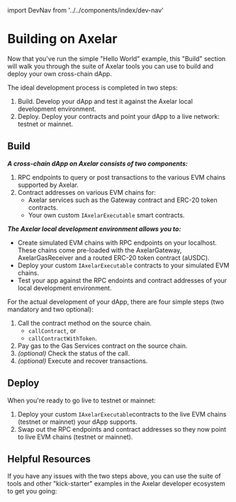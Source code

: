 import DevNav from '../../components/index/dev-nav'

# Building on Axelar

Now that you've run the simple "Hello World" example, this "Build" section will walk you through the suite of Axelar tools you can use to build and deploy your own cross-chain dApp. 

The ideal development process is completed in two steps: 

1. Build. Develop your dApp and test it against the Axelar local development environment.
2. Deploy. Deploy your contracts and point your dApp to a live network: testnet or mainnet.

## Build
**_A cross-chain dApp on Axelar consists of two components:_**

1. RPC endpoints to query or post transactions to the various EVM chains supported by Axelar.
2. Contract addresses on various EVM chains for:
    - Axelar services such as the Gateway contract and ERC-20 token contracts.
    - Your own custom `IAxelarExecutable` smart contracts.

**_The Axelar local development environment allows you to:_**

* Create simulated EVM chains with RPC endpoints on your localhost. These chains come pre-loaded with the AxelarGateway, AxelarGasReceiver and a routed ERC-20 token contract (aUSDC).
* Deploy your custom `IAxelarExecutable` contracts to your simulated EVM chains.
* Test your app against the RPC endoints and contract addresses of your local development environment.


For the actual development of your dApp, there are four simple steps (two mandatory and two optional):
1. Call the contract method on the source chain.
    - `callContract`, or
    - `callContractWithToken`.
2. Pay gas to the Gas Services contract on the source chain.
3. *(optional)* Check the status of the call.
4. *(optional)* Execute and recover transactions.

## Deploy

When you're ready to go live to testnet or mainnet: 

1. Deploy your custom `IAxelarExecutable`contracts to the live EVM chains (testnet or mainnet) your dApp supports. 
2. Swap out the RPC endpoints and contract addresses so they now point to live EVM chains (testnet or mainnet).

## Helpful Resources
If you have any issues with the two steps above, you can use the suite of tools and other "kick-starter" examples in the Axelar developer ecosystem to get you going:

<br/>
<DevNav />